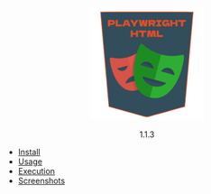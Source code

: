 <div style="text-align: center">
<a href="/">

![](../_media/logo_small.png "playwright-html")

</a>
1.1.3
</div>

- [Install](1.1.3/install "Install | Playwright HTML")
- [Usage](1.1.3/usage "Usage | Playwright HTML")
- [Execution](1.1.3/execution "Execution | Playwright HTML")
- [Screenshots](1.1.3/screenshots "Screenshots | Playwright HTML")